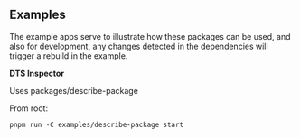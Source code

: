 ## Examples

The example apps serve to illustrate how these packages can be used, and also
for development, any changes detected in the dependencies will trigger a rebuild in the example.

**DTS Inspector**

Uses packages/describe-package

From root:
```
pnpm run -C examples/describe-package start
```
